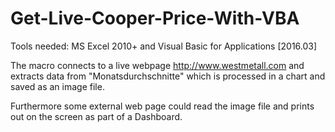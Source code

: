 # Get-Live-Cooper-Price-With-VBA

Tools needed: MS Excel 2010+  and Visual Basic for Applications [2016.03]

The macro connects to a live webpage http://www.westmetall.com  and extracts data from "Monatsdurchschnitte" which is processed in a chart and saved as an image file.

Furthermore some external web page could read the image file and prints out on the screen as part of a Dashboard.
